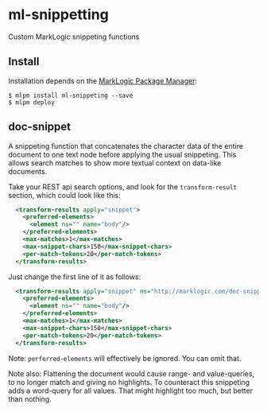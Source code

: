 # ml-snippetting

Custom MarkLogic snippeting functions

## Install

Installation depends on the [MarkLogic Package Manager](https://github.com/joemfb/mlpm):

```
$ mlpm install ml-snippeting --save
$ mlpm deploy
```

## doc-snippet

A snippeting function that concatenates the character data of the entire document to one text node before applying the usual snippeting. This allows search matches to show more textual context on data-like documents.

Take your REST api search options, and look for the `transform-result` section, which could look like this:

```xml
  <transform-results apply="snippet">
    <preferred-elements>
      <element ns="" name="body"/>
    </preferred-elements>
    <max-matches>1</max-matches>
    <max-snippet-chars>150</max-snippet-chars>
    <per-match-tokens>20</per-match-tokens>
  </transform-results>
```

Just change the first line of it as follows:

```xml
  <transform-results apply="snippet" ns="http://marklogic.com/doc-snippet" at="/ext/mlpm_modules/ml-snippeting/doc-snippet.xqy">
    <preferred-elements>
      <element ns="" name="body"/>
    </preferred-elements>
    <max-matches>1</max-matches>
    <max-snippet-chars>150</max-snippet-chars>
    <per-match-tokens>20</per-match-tokens>
  </transform-results>
```

Note: `perferred-elements` will effectively be ignored. You can omit that.

Note also: Flattening the document would cause range- and value-queries, to no longer match and giving no highlights. To counteract this snippeting adds a word-query for all values. That might highlight too much, but better than nothing.
